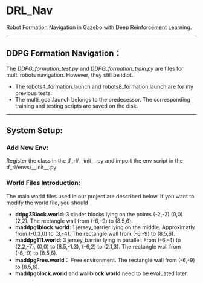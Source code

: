 # DRL_Nav
Robot Formation Navigation in Gazebo with Deep Reinforcement Learning.

---

## DDPG Formation Navigation：
The _DDPG_formation_test.py_ and _DDPG_formation_train.py_ are files for multi robots navigation. However, they still be idiot.
- The robots4_formation.launch and robots8_formation.launch are for my previous tests.
- The multi_goal.launch belongs to the predecessor. The corresponding training and testing scripts are saved on the disk.

---
## System Setup:

### Add New Env:
Register the class in the tf_rl/\_\_init__.py and import the env script in the  tf_rl/envs/\_\_init__.py.

### World Files Introduction:
The main world files used in our project are described below. If you want to modify the world file, you should 
- **ddpg3Block.world**: 3 cinder blocks lying on the points (-2,-2) (0,0) (2,2). The rectangle wall from (-6,-9) to (8.5,6).
- **maddpg1block.world**: 1 jersey_barrier lying on the middle. Approximatly from (-0.3,0) to (3,-4). The rectangle wall from (-6,-9) to (8.5,6).
- **maddpg111.world**: 3 jersey_barrier lying in parallel. From (-6,-4) to (2.2,-7), (0,0) to (8.5,-1.3), (-6,2) to (2.1,3). The rectangle wall from (-6,-9) to (8.5,6).
- **maddpgFree.world**： Free environment. The rectangle wall from (-6,-9) to (8.5,6).
- **maddpgblock.world** and **wallblock.world** need to be evaluated later.
